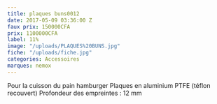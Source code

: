 ```yaml
---
title: plaques buns0012
date: 2017-05-09 03:36:00 Z
faux prix: 150000CFA
prix: 1100000CFA
label: 11%
image: "/uploads/PLAQUES%20BUNS.jpg"
fiche: "/uploads/fiche.jpg"
categories: Accessoires
marques: nemox
---
```


 Pour la cuisson du pain hamburger Plaques en aluminium PTFE (téflon recouvert) Profondeur des empreintes : 12 mm